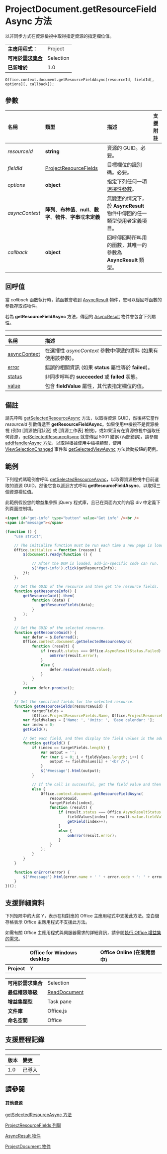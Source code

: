 
# <a name="projectdocument.getresourcefieldasync-method"></a>ProjectDocument.getResourceFieldAsync 方法
以非同步方式在資源檢視中取得指定資源的指定欄位值。

|||
|:-----|:-----|
|**主應用程式︰**|Project|
|**可用於[需求集合](../../docs/overview/specify-office-hosts-and-api-requirements.md)**|Selection|
|**已新增於**|1.0|

```
Office.context.document.getResourceFieldAsync(resourceId, fieldId[, options][, callback]);
```


## <a name="parameters"></a>參數



|**名稱**|**類型**|**描述**|**支援附註**|
|:-----|:-----|:-----|:-----|
| _resourceId_|**string**|資源的 GUID。必要。||
| _fieldId_|[ProjectResourceFields](../../reference/shared/projectresourcefields-enumeration.md)|目標欄位的識別碼。必要。||
| _options_|**object**|指定下列任何一項[選擇性參數](../../docs/develop/asynchronous-programming-in-office-add-ins.md#passing-optional-parameters-to-asynchronous-methods)。||
| _asyncContext_|**陣列**、**布林值**、**null**、**數字**、**物件**、**字串**或**未定義**|無變更的情況下，於 **AsyncResult** 物件中傳回的任一類型使用者定義項目。||
| _callback_|**object**|回呼傳回時所叫用的函數，其唯一的參數為 **AsyncResult** 類型。||

## <a name="callback-value"></a>回呼值

當 _callback_ 函數執行時，該函數會收到 [AsyncResult](../../reference/shared/asyncresult.md) 物件，您可以從回呼函數的參數存取該物件。

若為 **getResourceFieldAsync** 方法，傳回的 [AsyncResult](../../reference/shared/asyncresult.md) 物件會包含下列屬性。


****


|**名稱**|**描述**|
|:-----|:-----|
|[asyncContext](../../reference/shared/asyncresult.asynccontext.md)|在選擇性 _asyncContext_ 參數中傳遞的資料 (如果有使用該參數)。|
|[error](../../reference/shared/asyncresult.error.md)|錯誤的相關資訊 (如果 **status** 屬性等於 **failed**)。|
|[status](../../reference/shared/asyncresult.status.md)|非同步呼叫的 **succeeded** 或 **failed** 狀態。|
|[value](../../reference/shared/asyncresult.value.md)|包含 **fieldValue** 屬性，其代表指定欄位的值。|

## <a name="remarks"></a>備註

請先呼叫 [getSelectedResourceAsync](../../reference/shared/projectdocument.getselectedtaskasync.md) 方法，以取得資源 GUID，然後將它當作 _resourceId_ 引數傳遞至 **getResourceFieldAsync**。如果使用中檢視不是資源檢視 (例如 [資源使用狀況] 或 [資源工作表] 檢視)，或如果沒有在資源檢視中選取任何資源，[getSelectedResourceAsync](../../reference/shared/projectdocument.getselectedtaskasync.md) 就會傳回 5001 錯誤 (內部錯誤)。請參閱 [addHandlerAsync 方法](../../reference/shared/projectdocument.addhandlerasync.md)，以取得根據使用中檢視類型，使用 [ViewSelectionChanged](../../reference/shared/projectdocument.viewselectionchanged.event.md) 事件和 [getSelectedViewAsync](../../reference/shared/projectdocument.getselectedviewasync.md) 方法啟動按鈕的範例。


## <a name="example"></a>範例

下列程式碼範例會呼叫 [getSelectedResourceAsync](../../reference/shared/projectdocument.getselectedtaskasync.md)，以取得資源檢視中目前選取的資源 GUID。然後它會以遞迴方式呼叫 **getResourceFieldAsync**，以取得三個資源欄位值。

此範例假設您的增益集參照 jQuery 程式庫，且已在頁面內文的內容 div 中定義下列頁面控制項。




```HTML
<input id="get-info" type="button" value="Get info" /><br />
<span id="message"></span>
```




```js
(function () {
    "use strict";

    // The initialize function must be run each time a new page is loaded.
    Office.initialize = function (reason) {
        $(document).ready(function () {

            // After the DOM is loaded, add-in-specific code can run.
            $('#get-info').click(getResourceInfo);
        });
    };

    // Get the GUID of the resource and then get the resource fields.
    function getResourceInfo() {
        getResourceGuid().then(
            function (data) {
                getResourceFields(data);
            }
        );
    }

    // Get the GUID of the selected resource.
    function getResourceGuid() {
        var defer = $.Deferred();
        Office.context.document.getSelectedResourceAsync(
            function (result) {
                if (result.status === Office.AsyncResultStatus.Failed) {
                    onError(result.error);
                }
                else {
                    defer.resolve(result.value);
                }
            }
        );
        return defer.promise();
    }

    // Get the specified fields for the selected resource.
    function getResourceFields(resourceGuid) {
        var targetFields =
            [Office.ProjectResourceFields.Name, Office.ProjectResourceFields.Units, Office.ProjectResourceFields.BaseCalendar];
        var fieldValues = ['Name: ', 'Units: ', 'Base calendar: '];
        var index = 0; 
        getField();

        // Get each field, and then display the field values in the add-in.
        function getField() {
            if (index == targetFields.length) {
                var output = '';
                for (var i = 0; i < fieldValues.length; i++) {
                    output += fieldValues[i] + '<br />';
                }
                $('#message').html(output);
            }

            // If the call is successful, get the field value and then get the next field.
            else {
                Office.context.document.getResourceFieldAsync(
                    resourceGuid,
                    targetFields[index],
                    function (result) {
                        if (result.status === Office.AsyncResultStatus.Succeeded) {
                            fieldValues[index] += result.value.fieldValue;
                            getField(index++);
                        }
                        else {
                            onError(result.error);
                        }
                    }
                );
            }
        }
    }

    function onError(error) {
        $('#message').html(error.name + ' ' + error.code + ': ' + error.message);
    }
})();
```


## <a name="support-details"></a>支援詳細資料


下列矩陣中的大寫 Y，表示在相對應的 Office 主應用程式中支援此方法。空白儲存格表示 Office 主應用程式不支援此方法。

如需有關 Office 主應用程式與伺服器需求的詳細資訊，請參閱[執行 Office 增益集的需求](../../docs/overview/requirements-for-running-office-add-ins.md)。


||**Office for Windows desktop**|**Office Online (在瀏覽器中)**|
|:-----|:-----|:-----|
|**Project**|Y||

|||
|:-----|:-----|
|**可用於需求集合**|Selection|
|**最低權限等級**|[ReadDocument](../../docs/develop/requesting-permissions-for-api-use-in-content-and-task-pane-add-ins.md)|
|**增益集類型**|Task pane|
|**文件庫**|Office.js|
|**命名空間**|Office|

## <a name="support-history"></a>支援歷程記錄



****


|**版本**|**變更**|
|:-----|:-----|
|1.0|已導入|

## <a name="see-also"></a>請參閱



#### <a name="other-resources"></a>其他資源


[getSelectedResourceAsync 方法](../../reference/shared/projectdocument.getselectedresourceasync.md)

[ProjectResourceFields 列舉](../../reference/shared/projectresourcefields-enumeration.md)

[AsyncResult 物件](../../reference/shared/asyncresult.md)

[ProjectDocument 物件](../../reference/shared/projectdocument.projectdocument.md)
